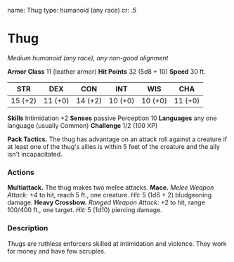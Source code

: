 name: Thug
type: humanoid (any race)
cr: .5

# Thug
_Medium humanoid (any race), any non-good alignment_

**Armor Class** 11 (leather armor)
**Hit Points** 32 (5d8 + 10)
**Speed** 30 ft.

| STR     | DEX     | CON     | INT     | WIS     | CHA     |
|---------|---------|---------|---------|---------|---------|
| 15 (+2) | 11 (+0) | 14 (+2) | 10 (+0) | 10 (+0) | 11 (+0) |

**Skills** Intimidation +2
**Senses** passive Perception 10
**Languages** any one language (usually Common)
**Challenge** 1/2 (100 XP)

**Pack Tactics.** The thug has advantage on an attack roll against a creature if at least one of the thug's allies is within 5 feet of the creature and the ally isn't incapacitated.

### Actions
**Multiattack.** The thug makes two melee attacks.
**Mace.** _Melee Weapon Attack:_ +4 to hit, reach 5 ft., one creature. _Hit:_ 5 (1d6 + 2) bludgeoning damage.
**Heavy Crossbow.** _Ranged Weapon Attack:_ +2 to hit, range 100/400 ft., one target. _Hit:_ 5 (1d10) piercing damage.

### Description
Thugs are ruthless enforcers skilled at intimidation and violence. They work for money and have few scruples.
